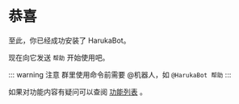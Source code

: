 # 恭喜

至此，你已经成功安装了 HarukaBot。

现在向它发送 `帮助` 开始使用吧。

::: warning 注意
群里使用命令前需要 @机器人，如 `@HarukaBot 帮助`
:::

如果对功能内容有疑问可以查阅 [功能列表](../usage/features.md) 。



